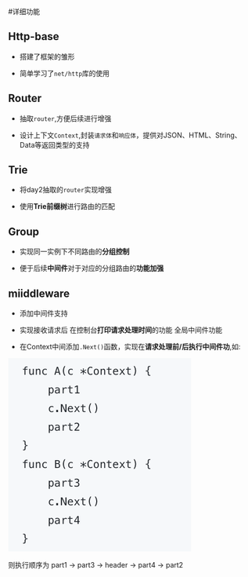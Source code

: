 #详细功能

## Http-base

- 搭建了框架的雏形

- 简单学习了`net/http`库的使用

## Router

- 抽取`router`,方便后续进行增强

- 设计上下文`Context`,封装`请求体`和`响应体`，提供对JSON、HTML、String、Data等返回类型的支持

## Trie

- 将day2抽取的`router`实现增强 

- 使用**Trie前缀树**进行路由的匹配

## Group

- 实现同一实例下不同路由的**分组控制**

- 便于后续**中间件**对于对应的分组路由的**功能加强**

## miiddleware

- 添加中间件支持

- 实现接收请求后 在控制台**打印请求处理时间**的功能 全局中间件功能

- 在Context中间添加`.Next()`函数，实现在**请求处理前/后执行中间件功**,如:

![](img/middleware_1.png)

则执行顺序为 part1 -> part3 -> header -> part4 -> part2
